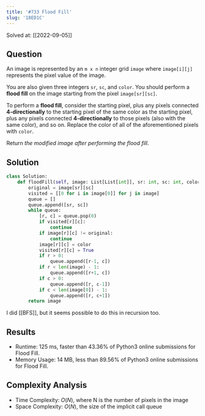 ```yaml
---
title: '#733 Flood Fill'
slug: '18ED1C'
---
```


Solved at: [[2022-09-05]]

## Question

An image is represented by an `m x n` integer grid `image` where `image[i][j]` represents the pixel value of the image.

You are also given three integers `sr`, `sc`, and `color`. You should perform a **flood fill** on the image starting from the pixel `image[sr][sc]`.

To perform a **flood fill**, consider the starting pixel, plus any pixels connected **4-directionally** to the starting pixel of the same color as the starting pixel, plus any pixels connected **4-directionally** to those pixels (also with the same color), and so on. Replace the color of all of the aforementioned pixels with `color`.

Return _the modified image after performing the flood fill_.

## Solution

```python
class Solution:
    def floodFill(self, image: List[List[int]], sr: int, sc: int, color: int) -> List[List[int]]:
        original = image[sr][sc]
        visited = [[0 for i in image[0]] for j in image]
        queue = []
        queue.append([sr, sc])
        while queue:
            [r, c] = queue.pop(0)
            if visited[r][c]:
                continue
            if image[r][c] != original:
                continue
            image[r][c] = color
            visited[r][c] = True
            if r > 0:
                queue.append([r-1, c])
            if r < len(image) - 1:
                queue.append([r+1, c])
            if c > 0:
                queue.append([r, c-1])
            if c < len(image[0]) - 1:
                queue.append([r, c+1])
        return image
```

I did [[BFS]], but it seems possible to do this in recursion too.

## Results

- Runtime: 125 ms, faster than 43.36% of Python3 online submissions for Flood Fill.
- Memory Usage: 14 MB, less than 89.56% of Python3 online submissions for Flood Fill.

## Complexity Analysis

- Time Complexity: $O(N)$, where N is the number of pixels in the image
- Space Complexity: $O(N)$, the size of the implicit call queue
